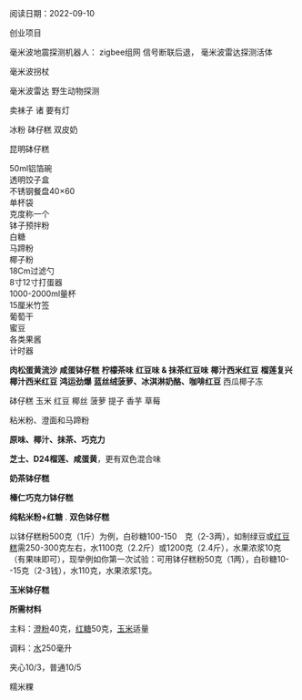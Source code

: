 阅读日期：2022-09-10


创业项目


毫米波地震探测机器人：
zigbee组网  信号断联后退， 毫米波雷达探测活体

毫米波拐杖

毫米波雷达 野生动物探测

卖袜子 诸 要有灯


冰粉 砵仔糕 双皮奶


昆明砵仔糕

50ml铝箔碗  
透明饺子盒  
不锈钢餐盘40×60  
单杯袋  
克度称一个  
钵子预拌粉  
白糖  
马蹄粉  
椰子粉  
18Cm过滤勺  
8寸12寸打蛋器  
1000-2000ml量杯  
15厘米竹签  
葡萄干  
蜜豆  
各类果酱  
计时器

**肉松蛋黄流沙**
**咸蛋钵仔糕**
**柠檬茶味**
**红豆味 & 抹茶红豆味**
**椰汁西米红豆**
**榴莲复兴**
**椰汁西米红豆**
**鸿运劲爆**
**蓝丝绒菠萝、冰淇淋奶酪、咖啡红豆**
西瓜椰子冻




砵仔糕 玉米 红豆 椰丝 菠萝 提子 香芋 草莓

粘米粉、澄面和马蹄粉

**原味、椰汁、抹茶、巧克力**

**芝士、D24榴莲、咸蛋黄**，更有双色混合味

**奶茶钵仔糕**

**榛仁巧克力钵仔糕**

**纯粘米粉+红糖**
.
**双色钵仔糕**


以钵仔糕粉500克（1斤）为例，白砂糖100-150　克（2-3两），如制绿豆或[红豆糕](https://baike.baidu.com/item/%E7%BA%A2%E8%B1%86%E7%B3%95?fromModule=lemma_inlink)需250-300克左右，水1100克（2.2斤）或1200克（2.4斤），水果浓浆10克（有果味即可），现举例如你第一次试验：可用钵仔糕粉50克（1两），白砂糖10--15克（2-3钱），水110克，水果浓浆1克。


**玉米钵仔糕**

**所需材料**

主料：[澄粉](https://baike.baidu.com/item/%E6%BE%84%E7%B2%89?fromModule=lemma_inlink)40克，[红糖](https://baike.baidu.com/item/%E7%BA%A2%E7%B3%96?fromModule=lemma_inlink)50克，[玉米](https://baike.baidu.com/item/%E7%8E%89%E7%B1%B3/18401?fromModule=lemma_inlink)适量

调料：[水](https://baike.baidu.com/item/%E6%B0%B4?fromModule=lemma_inlink)250毫升

夹心10/3，普通10/5

糯米粿
